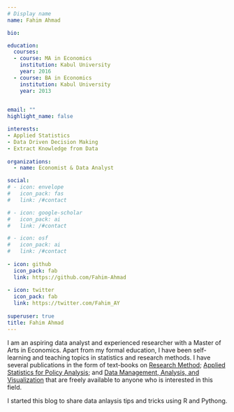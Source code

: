 ```yaml
---
# Display name
name: Fahim Ahmad

bio:

education:
  courses:
  - course: MA in Economics
    institution: Kabul University
    year: 2016
  - course: BA in Economics
    institution: Kabul University
    year: 2013

    
email: ""
highlight_name: false

interests:
- Applied Statistics
- Data Driven Decision Making
- Extract Knowledge from Data
    
organizations:
  - name: Economist & Data Analyst

social:
# - icon: envelope
#   icon_pack: fas
#   link: /#contact

# - icon: google-scholar
#   icon_pack: ai
#   link: /#contact

# - icon: osf
#   icon_pack: ai
#   link: /#contact
  
- icon: github
  icon_pack: fab
  link: https://github.com/Fahim-Ahmad
  
- icon: twitter
  icon_pack: fab
  link: https://twitter.com/Fahim_AY  
  
superuser: true
title: Fahim Ahmad
---
```


I am an aspiring data analyst and experienced researcher with a Master of Arts in Economics. Apart from my formal education, I have been self-learning and teaching topics in statistics and research methods. I have several publications in the form of text-books on <span style="text-decoration:underline">Research Method</span>; <span style="text-decoration:underline">Applied Statistics for Policy Analysis</span>; and <span style="text-decoration:underline">Data Management, Analysis, and Visualization</span> that are freely available to anyone who is interested in this field.

I started this blog to share data anlaysis tips and tricks using R and Pythong.
